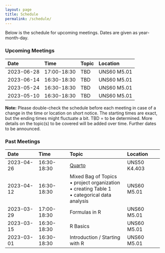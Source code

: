 ```yaml
---
layout: page
title: Schedule
permalink: /schedule/
---
```


Below is the schedule for upcoming meetings. Dates are given as year-month-day.

### Upcoming Meetings

Date | Time | Topic | Location
:--- | :--- | :---- | :-------
2023-06-28 | 17:00-18:30 | TBD | UNS60 M5.01
2023-06-14 | 16:30-18:30 | TBD | UNS60 M5.01
2023-05-24 | 16:30-18:30 | TBD | UNS60 M5.01
2023-05-10 | 16:30-18:30 | TBD | UNS60 M5.01

**Note:** Please double-check the schedule before each meeting in case of a change in the time or location on short notice. The starting times are exact, but the ending times might fluctuate a bit. TBD = to be determined. More details on the topic(s) to be covered will be added over time. Further dates to be announced.

### Past Meetings

Date | Time | Topic | Location
:--- | :--- | :---- | :-------
2023-04-26 | 16:30-18:30 | [Quarto](https://quarto.org) | UNS50 K4.403
2023-04-12 | 16:30-18:30 | Mixed Bag of Topics <br> • project organization <br> • creating Table 1 <br> • categorical data analysis | UNS60 M5.01
2023-03-29 | 17:00-18:30 | Formulas in R | UNS60 M5.01
2023-03-15 | 16:30-18:30 | R Basics | UNS60 M5.01
2023-03-01 | 16:30-18:30 | Introduction / Starting with R | UNS60 M5.01
